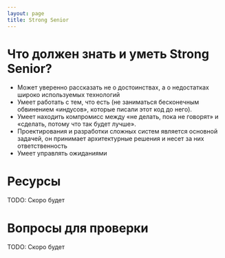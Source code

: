 ```yaml
---
layout: page
title: Strong Senior
---
```


# Что должен знать и уметь Strong Senior?

  - Может уверенно рассказать не о достоинствах, а о недостатках широко используемых технологий 
  - Умеет работать с тем, что есть (не заниматься бесконечным обвинением «индусов», которые писали этот код до него).
  - Умеет находить компромисс между «не делать, пока не говорят» и «сделать, потому что так будет лучше».
  - Проектирования и разработки сложных систем является основной задачей, он принимает архитектурные решения и несет за них ответственность
  - Умеет управлять ожиданиями

# Ресурсы
TODO: Скоро будет

# Вопросы для проверки
TODO: Скоро будет
